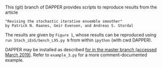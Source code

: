 This (git) branch of DAPPER provides scripts to reproduce results from the article


    "Revising the stochastic iterative ensemble smoother"
    by Patrick N. Raanes, Geir Evensen, and Andreas S. Stordal


The results are given by `Figure 1`,
whose results can be reproduced using
`run Stoch_iEnS/bench_L95.py N`
from within `ipython` (with cwd DAPPER).

DAPPER may be installed as described [for in the master branch (accessed March 2019)](https://github.com/nansencenter/DAPPER#installation). Refer to `example_3.py` for a more comment-documented example.
